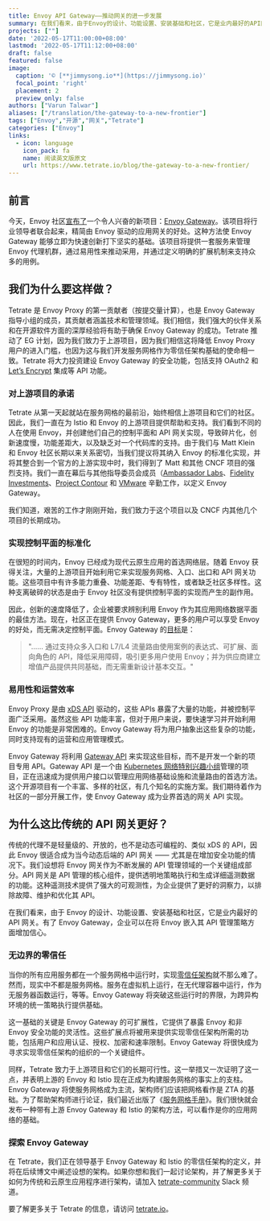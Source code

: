 ```yaml
---
title: Envoy API Gateway——推动网关的进一步发展
summary: 在我们看来，由于Envoy的设计、功能设置、安装基础和社区，它是业内最好的API网关。有了Envoy Gateway，企业可以在将Envoy嵌入其API管理策略方面增加信心。
projects: [""]
date: '2022-05-17T11:00:00+08:00'
lastmod: '2022-05-17T11:12:00+08:00'
draft: false
featured: false
image:
  caption: '© [**jimmysong.io**](https://jimmysong.io)'
  focal_point: 'right'
  placement: 2
  preview_only: false
authors: ["Varun Talwar"]
aliases: ["/translation/the-gateway-to-a-new-frontier"]
tags: ["Envoy","开源","网关","Tetrate"]
categories: ["Envoy"]
links:
  - icon: language
    icon_pack: fa
    name: 阅读英文版原文
    url: https://www.tetrate.io/blog/the-gateway-to-a-new-frontier/
---
```


## 前言

今天，Envoy 社区[宣布了](https://www.cncf.io/blog/2022/05/16/introducing-envoy-gateway/)一个令人兴奋的新项目：[Envoy Gateway](https://github.com/envoyproxy/gateway)。该项目将行业领导者联合起来，精简由 Envoy 驱动的应用网关的好处。这种方法使 Envoy Gateway 能够立即为快速创新打下坚实的基础。该项目将提供一套服务来管理 Envoy 代理机群，通过易用性来推动采用，并通过定义明确的扩展机制来支持众多的用例。

## 我们为什么要这样做？

Tetrate 是 Envoy Proxy 的第一贡献者（按提交量计算），也是 Envoy Gateway 指导小组的成员，其贡献者涵盖技术和管理领域。我们相信，我们强大的伙伴关系和在开源软件方面的深厚经验将有助于确保 Envoy Gateway 的成功。Tetrate 推动了 EG 计划，因为我们致力于上游项目，因为我们相信这将降低 Envoy Proxy 用户的进入门槛，也因为这与我们开发服务网格作为零信任架构基础的使命相一致。Tetrate 将大力投资建设 Envoy Gateway 的安全功能，包括支持 OAuth2 和 [Let’s Encrypt](https://letsencrypt.org/) 集成等 API 功能。

### 对上游项目的承诺

Tetrate 从第一天起就站在服务网格的最前沿，始终相信上游项目和它们的社区。因此，我们一直在为 Istio 和 Envoy 的上游项目提供帮助和支持。我们看到不同的人在使用 Envoy，并创建他们自己的控制平面和 API 网关实现，导致碎片化，创新速度慢，功能差距大，以及缺乏对一个代码库的支持。由于我们与 Matt Klein 和 Envoy 社区长期以来关系密切，当我们提议将其纳入 Envoy 的标准化实现，并将其整合到一个官方的上游实现中时，我们得到了 Matt 和其他 CNCF 项目的强烈支持。我们一直在幕后与其他指导委员会成员（[Ambassador Labs](https://www.getambassador.io/)、[Fidelity Investments](https://www.fidelity.com/)、[Project Contour](https://projectcontour.io/) 和 [VMware](https://www.vmware.com/) 辛勤工作，以定义 Envoy Gateway。

我们知道，艰苦的工作才刚刚开始，我们致力于这个项目以及 CNCF 内其他几个项目的长期成功。

### 实现控制平面的标准化

在很短的时间内，Envoy 已经成为现代云原生应用的首选网络层。随着 Envoy 获得关注，大量的上游项目开始利用它来实现服务网格、入口、出口和 API 网关功能。这些项目中有许多能力重叠、功能差距、专有特性，或者缺乏社区多样性。这种支离破碎的状态是由于 Envoy 社区没有提供控制平面的实现而产生的副作用。

因此，创新的速度降低了，企业被要求辨别利用 Envoy 作为其应用网络数据平面的最佳方法。现在，社区正在提供 Envoy Gateway，更多的用户可以享受 Envoy 的好处，而无需决定控制平面。Envoy Gateway 的[目标](https://github.com/envoyproxy/gateway/blob/main/GOALS.md#goals)是：

> "...... 通过支持众多入口和 L7/L4 流量路由使用案例的表达式、可扩展、面向角色的 API，降低采用障碍，吸引更多用户使用 Envoy；并为供应商建立增值产品提供共同基础，而无需重新设计基本交互。"

### 易用性和运营效率

Envoy Proxy 是由 [xDS API](https://github.com/cncf/xds) 驱动的，这些 APIs 暴露了大量的功能，并被控制平面广泛采用。虽然这些 API 功能丰富，但对于用户来说，要快速学习并开始利用 Envoy 的功能是非常困难的。Envoy Gateway 将为用户抽象出这些复杂的功能，同时支持现有的运营和应用管理模式。

Envoy Gateway 将利用 [Gateway API](https://gateway-api.sigs.k8s.io/) 来实现这些目标，而不是开发一个新的项目专用 API。Gateway API 是一个由 [Kubernetes 网络特别兴趣小组](https://github.com/kubernetes/community/tree/master/sig-network)管理的项目，正在迅速成为提供用户接口以管理应用网络基础设施和流量路由的首选方法。这个开源项目有一个丰富、多样的社区，有几个知名的实施方案。我们期待着作为社区的一部分开展工作，使 Envoy Gateway 成为业界首选的网关 API 实现。

## 为什么这比传统的 API 网关更好？

传统的代理不是轻量级的、开放的，也不是动态可编程的、类似 xDS 的 API，因此 Envoy 很适合成为当今动态后端的 API 网关 —— 尤其是在增加安全功能的情况下。我们设想将 Envoy 网关作为不断发展的 API 管理领域的一个关键组成部分。API 网关是 API 管理的核心组件，提供透明地策略执行和生成详细遥测数据的功能。这种遥测技术提供了强大的可观测性，为企业提供了更好的洞察力，以排除故障、维护和优化其 API。

在我们看来，由于 Envoy 的设计、功能设置、安装基础和社区，它是业内最好的 API 网关。有了 Envoy Gateway，企业可以在将 Envoy 嵌入其 API 管理策略方面增加信心。

### 无边界的零信任

当你的所有应用服务都在一个服务网格中运行时，实现[零信任架构](https://www.tetrate.io/zero-trust/)就不那么难了。然而，现实中不都是服务网格。服务在虚拟机上运行，在无代理容器中运行，作为无服务器函数运行，等等。Envoy Gateway 将突破这些运行时的界限，为跨异构环境的统一策略执行提供基础。

这一基础的关键是 Envoy Gateway 的可扩展性，它提供了暴露 Envoy 和非 Envoy 安全功能的灵活性。这些扩展点将被用来提供实现零信任架构所需的功能，包括用户和应用认证、授权、加密和速率限制。Envoy Gateway 将很快成为寻求实现零信任架构的组织的一个关键组件。

同样，Tetrate 致力于上游项目和它们的长期可行性。这一举措又一次证明了这一点，并表明上游的 Envoy 和 Istio 现在正成为构建服务网格的事实上的支柱。Envoy Gateway 将使服务网格成为主流，架构师们应该把网格看作是 ZTA 的基础。为了帮助架构师进行论证，我们最近出版了《[服务网格手册](https://www.tetrate.io/service-mesh-handbook/)》。我们很快就会发布一种带有上游 Envoy Gateway 和 Istio 的架构方法，可以看作是你的应用网络的基础。

### 探索 Envoy Gateway

在 Tetrate，我们正在领导基于 Envoy Gateway 和 Istio 的零信任架构的定义，并将在后续博文中阐述设想的架构。如果你想和我们一起讨论架构，并了解更多关于如何为传统和云原生应用程序进行架构，请加入 [tetrate-community](http://tetrate-community.slack.com/) Slack 频道。

要了解更多关于 Tetrate 的信息，请访问 [tetrate.io](https://www.tetrate.io/envoy-gateway/)。
